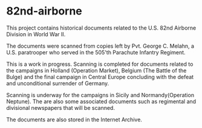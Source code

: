 # 82nd-airborne

This project contains historical documents related to the U.S. 82nd Airborne Division in World War II.

The documents were scanned from copies left by Pvt. George C. Melahn, a U.S. paratrooper who served in the 505'th Parachute Infantry Regiment.

This is a work in progress. Scanning is completed for documents related to the campaigns in Holland (Operation Market), Belgium (The Battle of the Bulge) and the final campaign in Central Europe concluding with the defeat and unconditional surrender of Germany.

Scanning is underway for the campaigns in Sicily and Normandy(Operation Neptune). The are also some associated documents such as regimental and divisional newspapers that will be scanned.

The documents are also stored in the Internet Archive.
